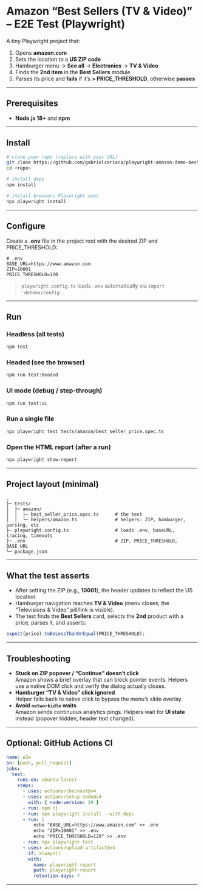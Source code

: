 # Amazon “Best Sellers (TV & Video)” – E2E Test (Playwright)

A tiny Playwright project that:

1. Opens **amazon.com**
2. Sets the location to a **US ZIP code**
3. Hamburger menu → **See all** → **Electronics** → **TV & Video**
4. Finds the **2nd item** in the **Best Sellers** module
5. Parses its price and **fails** if it’s **> PRICE_THRESHOLD**, otherwise **passes**

---

## Prerequisites

- **Node.js 18+** and **npm**

---

## Install

```bash
# clone your repo (replace with your URL)
git clone https://github.com/gabrielcarioca/playwright-amazon-demo-best-seller.git
cd <repo>

# install deps
npm install

# install browsers Playwright uses
npx playwright install
```

---

## Configure

Create a **.env** file in the project root with the desired ZIP and PRICE_THRESHOLD:

```dotenv
# .env
BASE_URL=https://www.amazon.com
ZIP=10001
PRICE_THRESHOLD=120
```

> `playwright.config.ts` loads `.env` automatically via `import 'dotenv/config'`.

---

## Run

### Headless (all tests)
```bash
npm test
```

### Headed (see the browser)
```bash
npm run test:headed
```

### UI mode (debug / step-through)
```bash
npm run test:ui
```

### Run a single file
```bash
npx playwright test tests/amazon/best_seller_price.spec.ts
```

### Open the HTML report (after a run)
```bash
npx playwright show-report
```

---

## Project layout (minimal)

```
.
├─ tests/
│  ├─ amazon/
│  │  ├─ best_seller_price.spec.ts      # the test
│  │  └─ helpers/amazon.ts              # helpers: ZIP, hamburger, parsing, etc
├─ playwright.config.ts                 # loads .env, baseURL, tracing, timeouts
├─ .env                                 # ZIP, PRICE_THRESHOLD, BASE_URL
└─ package.json
```

---

## What the test asserts

- After setting the ZIP (e.g., **10001**), the header updates to reflect the US location.
- Hamburger navigation reaches **TV & Video** (menu closes; the “Televisions & Video” pill/link is visible).
- The test finds the **Best Sellers** card, selects the **2nd** product with a price, parses it, and asserts:

```ts
expect(price).toBeLessThanOrEqual(PRICE_THRESHOLD);
```

---

## Troubleshooting

- **Stuck on ZIP popover / “Continue” doesn’t click**  
  Amazon shows a brief overlay that can block pointer events. Helpers use a native DOM click and verify the dialog actually closes.
- **Hamburger “TV & Video” click ignored**  
  Helper falls back to native click to bypass the menu’s slide overlay.
- **Avoid `networkidle` waits**  
  Amazon sends continuous analytics pings. Helpers wait for **UI state** instead (popover hidden, header text changed).

---

## Optional: GitHub Actions CI

```yaml
name: e2e
on: [push, pull_request]
jobs:
  test:
    runs-on: ubuntu-latest
    steps:
      - uses: actions/checkout@v4
      - uses: actions/setup-node@v4
        with: { node-version: 20 }
      - run: npm ci
      - run: npx playwright install --with-deps
      - run: |
          echo "BASE_URL=https://www.amazon.com" >> .env
          echo "ZIP=10001" >> .env
          echo "PRICE_THRESHOLD=120" >> .env
      - run: npx playwright test
      - uses: actions/upload-artifact@v4
        if: always()
        with:
          name: playwright-report
          path: playwright-report
          retention-days: 7
```

---
